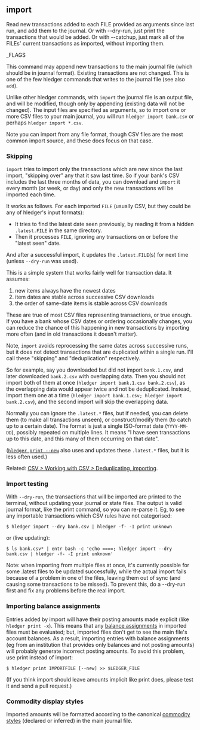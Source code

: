 ## import

Read new transactions added to each FILE provided as arguments since
last run, and add them to the journal.
Or with --dry-run, just print the transactions that would be added.
Or with --catchup, just mark all of the FILEs' current transactions 
as imported, without importing them.

_FLAGS

This command may append new transactions to the main journal file (which should be in journal format).
Existing transactions are not changed.
This is one of the few hledger commands that writes to the journal file (see also `add`).

Unlike other hledger commands, with `import` the journal file is an output file,
and will be modified, though only by appending (existing data will not be changed).
The input files are specified as arguments, so to import one or more
CSV files to your main journal, you will run `hledger import bank.csv`
or perhaps `hledger import *.csv`.

Note you can import from any file format, though CSV files are the
most common import source, and these docs focus on that case.

### Skipping

`import` tries to import only the transactions which are new since the last import, "skipping over" any that it saw last time.
So if your bank's CSV includes the last three months of data, you can download and `import` it every month (or week, or day) 
and only the new transactions will be imported each time.

It works as follows. For each imported `FILE` (usually CSV, but they could be any of hledger's input formats):

- It tries to find the latest date seen previously, by reading it from a hidden `.latest.FILE` in the same directory.
- Then it processes `FILE`, ignoring any transactions on or before the "latest seen" date.

And after a successful import, it updates the `.latest.FILE`(s) for next time (unless `--dry-run` was used).

This is a simple system that works fairly well for transaction data.
It assumes:

1. new items always have the newest dates
2. item dates are stable across successive CSV downloads
3. the order of same-date items is stable across CSV downloads

These are true of most CSV files representing transactions, or true enough.
If you have a bank whose CSV dates or ordering occasionally changes,
you can reduce the chance of this happening in new transactions by importing more often
(and in old transactions it doesn't matter).

Note, `import` avoids reprocessing the same dates across successive runs,
but it does not detect transactions that are duplicated within a single run.
I'll call these "skipping" and "deduplication" respectively.

So for example, say you downloaded but did not import `bank.1.csv`, and later downloaded `bank.2.csv` with overlapping data.
Then you should not import both of them at once (`hledger import bank.1.csv bank.2.csv`), as the overlapping data would appear twice and not be deduplicated.
Instead, import them one at a time (`hledger import bank.1.csv; hledger import bank.2.csv`), and the second import will skip the overlapping data.

Normally you can ignore the `.latest.*` files, 
but if needed, you can delete them (to make all transactions unseen),
or construct/modify them (to catch up to a certain date).
The format is just a single ISO-format date (`YYYY-MM-DD`), possibly repeated on multiple lines.
It means "I have seen transactions up to this date, and this many of them occurring on that date".

([`hledger print --new`](#print) also uses and updates these `.latest.*` files, but it is less often used.)

Related: [CSV > Working with CSV > Deduplicating, importing](#deduplicating-importing).


### Import testing

With `--dry-run`, the transactions that will be imported are printed
to the terminal, without updating your journal or state files.
The output is valid journal format, like the print command, so you can re-parse it.
Eg, to see any importable transactions which CSV rules have not categorised:

```cli
$ hledger import --dry bank.csv | hledger -f- -I print unknown
```

or (live updating):

```cli
$ ls bank.csv* | entr bash -c 'echo ====; hledger import --dry bank.csv | hledger -f- -I print unknown'
```

Note: when importing from multiple files at once, it's currently possible for
some .latest files to be updated successfully, while the actual import fails
because of a problem in one of the files, leaving them out of sync (and causing
some transactions to be missed).
To prevent this, do a --dry-run first and fix any problems before the real import.

### Importing balance assignments

Entries added by import will have their posting amounts made explicit (like `hledger print -x`).
This means that any [balance assignments](https://hledger.org/hledger.html#balance-assignments) in imported files must be evaluated;
but, imported files don't get to see the main file's account balances.
As a result, importing entries with balance assignments
(eg from an institution that provides only balances and not posting amounts)
will probably generate incorrect posting amounts.
To avoid this problem, use print instead of import:

```cli
$ hledger print IMPORTFILE [--new] >> $LEDGER_FILE
```

(If you think import should leave amounts implicit like print does,
please test it and send a pull request.)

### Commodity display styles

Imported amounts will be formatted according to the canonical [commodity styles](hledger.html#commodity-display-style)
(declared or inferred) in the main journal file.
